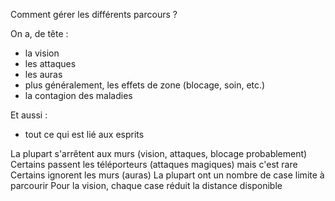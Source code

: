 Comment gérer les différents parcours ?

On a, de tête :
 -  la vision
 -  les attaques
 -  les auras
 -  plus généralement, les effets de zone (blocage, soin, etc.)
 -  la contagion des maladies

Et aussi :
 -  tout ce qui est lié aux esprits

La plupart s'arrêtent aux murs (vision, attaques, blocage probablement)
Certains passent les téléporteurs (attaques magiques) mais c'est rare
Certains ignorent les murs (auras)
La plupart ont un nombre de case limite à parcourir
Pour la vision, chaque case réduit la distance disponible
